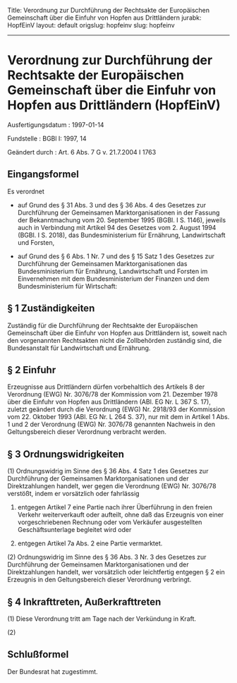 Title: Verordnung zur Durchführung der Rechtsakte der Europäischen Gemeinschaft über
  die Einfuhr von Hopfen aus Drittländern
jurabk: HopfEinV
layout: default
origslug: hopfeinv
slug: hopfeinv

---

# Verordnung zur Durchführung der Rechtsakte der Europäischen Gemeinschaft über die Einfuhr von Hopfen aus Drittländern (HopfEinV)

Ausfertigungsdatum
:   1997-01-14

Fundstelle
:   BGBl I: 1997, 14

Geändert durch
:   Art. 6 Abs. 7 G v. 21.7.2004 I 1763


## Eingangsformel

Es verordnet

-   auf Grund des § 31 Abs. 3 und des § 36 Abs. 4 des Gesetzes zur
    Durchführung der Gemeinsamen Marktorganisationen in der Fassung der
    Bekanntmachung vom 20. September 1995 (BGBl. I S. 1146), jeweils auch
    in Verbindung mit Artikel 94 des Gesetzes vom 2. August 1994 (BGBl. I
    S. 2018), das Bundesministerium für Ernährung, Landwirtschaft und
    Forsten,


-   auf Grund des § 6 Abs. 1 Nr. 7 und des § 15 Satz 1 des Gesetzes zur
    Durchführung der Gemeinsamen Marktorganisationen das Bundesministerium
    für Ernährung, Landwirtschaft und Forsten im Einvernehmen mit dem
    Bundesministerium der Finanzen und dem Bundesministerium für
    Wirtschaft:





## § 1 Zuständigkeiten

Zuständig für die Durchführung der Rechtsakte der Europäischen
Gemeinschaft über die Einfuhr von Hopfen aus Drittländern ist, soweit
nach den vorgenannten Rechtsakten nicht die Zollbehörden zuständig
sind, die Bundesanstalt für Landwirtschaft und Ernährung.


## § 2 Einfuhr

Erzeugnisse aus Drittländern dürfen vorbehaltlich des Artikels 8 der
Verordnung (EWG) Nr. 3076/78 der Kommission vom 21. Dezember 1978 über
die Einfuhr von Hopfen aus Drittländern (ABl. EG Nr. L 367 S. 17),
zuletzt geändert durch die Verordnung (EWG) Nr. 2918/93 der Kommission
vom 22. Oktober 1993 (ABl. EG Nr. L 264 S. 37), nur mit dem in Artikel
1 Abs. 1 und 2 der Verordnung (EWG) Nr. 3076/78 genannten Nachweis in
den Geltungsbereich dieser Verordnung verbracht werden.


## § 3 Ordnungswidrigkeiten

(1) Ordnungswidrig im Sinne des § 36 Abs. 4 Satz 1 des Gesetzes zur
Durchführung der Gemeinsamen Marktorganisationen und der
Direktzahlungen handelt, wer gegen die Verordnung (EWG) Nr. 3076/78
verstößt, indem er vorsätzlich oder fahrlässig

1.  entgegen Artikel 7 eine Partie nach ihrer Überführung in den freien
    Verkehr weiterverkauft oder aufteilt, ohne daß das Erzeugnis von einer
    vorgeschriebenen Rechnung oder vom Verkäufer ausgestellten
    Geschäftsunterlage begleitet wird oder


2.  entgegen Artikel 7a Abs. 2 eine Partie vermarktet.




(2) Ordnungswidrig im Sinne des § 36 Abs. 3 Nr. 3 des Gesetzes zur
Durchführung der Gemeinsamen Marktorganisationen und der
Direktzahlungen handelt, wer vorsätzlich oder leichtfertig entgegen §
2 ein Erzeugnis in den Geltungsbereich dieser Verordnung verbringt.


## § 4 Inkrafttreten, Außerkrafttreten

(1) Diese Verordnung tritt am Tage nach der Verkündung in Kraft.

(2)


## Schlußformel

Der Bundesrat hat zugestimmt.


